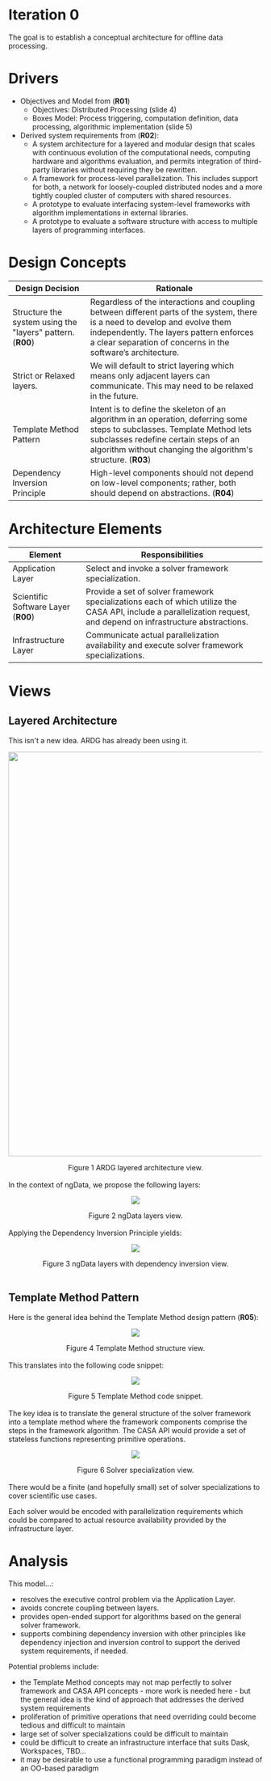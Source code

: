 # Iteration 0
The goal is to establish a conceptual architecture for offline data processing.

# Drivers
* Objectives and Model from (**R01**)
    * Objectives: Distributed Processing (slide 4)
    * Boxes Model: Process triggering, computation definition, data processing, algorithmic implementation (slide 5)
* Derived system requirements from (**R02**):
    * A system architecture for a layered and modular design that scales with continuous evolution of the computational
needs, computing hardware and algorithms evaluation, and permits integration of third-party libraries without requiring
they be rewritten.
    * A framework for process-level parallelization. This includes support for both, a network for loosely-coupled distributed
nodes and a more tightly coupled cluster of computers with shared resources.
    * A prototype to evaluate interfacing system-level frameworks with algorithm implementations in external libraries.
    * A prototype to evaluate a software structure with access to multiple layers of programming interfaces.

# Design Concepts
| Design Decision | Rationale |
| --------------- | --------- |
| Structure the system using the "layers" pattern. (**R00**) | Regardless of the interactions and coupling between different parts of the system, there is a need to develop and evolve them independently. The layers pattern enforces a clear separation of concerns in the software’s architecture. |
| Strict or Relaxed layers.| We will default to strict layering which means only adjacent layers can communicate. This may need to be relaxed in the future.|
| Template Method Pattern | Intent is to define the skeleton of an algorithm in an operation, deferring some steps to subclasses. Template Method lets subclasses redefine certain steps of an algorithm without changing the algorithm's structure. (**R03**) |
| Dependency Inversion Principle | High-level components should not depend on low-level components; rather, both should depend on abstractions. (**R04**) |

# Architecture Elements
| Element     | Responsibilities |
| ----------- | ---------------- |
| Application Layer | Select and invoke a solver framework specialization.|
| Scientific Software Layer (**R00**) | Provide a set of solver framework specializations each of which utilize the CASA API, include a parallelization request, and depend on infrastructure abstractions.|
| Infrastructure Layer | Communicate actual parallelization availability and execute solver framework specializations.| 

# Views
## Layered Architecture
This isn't a new idea. ARDG has already been using it.
<p align="center">
  <img src="https://github.com/whiteheaddmark/ngData-Architecture/blob/master/images/ARDGLayers.png?raw=true" width="800" height="800">
</p>

<div align="center">Figure 1 ARDG layered architecture view.</div>
</br>
In the context of ngData, we propose the following layers:
<p align="center">
  <img src="https://github.com/whiteheaddmark/ngData-Architecture/blob/master/images/ngData-Layers.png?raw=true">
</p>

<div align="center">Figure 2 ngData layers view.</div>
</br>
Applying the Dependency Inversion Principle yields:
<p align="center">
  <img src="https://github.com/whiteheaddmark/ngData-Architecture/blob/master/images/ngData-Layers-with-DIP.png?raw=true">
</p>

<div align="center">Figure 3 ngData layers with dependency inversion view.</div>
</br>

## Template Method Pattern
Here is the general idea behind the Template Method design pattern (**R05**):
<p align="center">
  <img src="https://github.com/whiteheaddmark/ngData-Architecture/blob/master/images/Template-Method-Structure.png?raw=true">
</p>

<div align="center">Figure 4 Template Method structure view.</div>
</br>
This translates into the following code snippet:
<p align="center">
  <img src="https://github.com/whiteheaddmark/ngData-Architecture/blob/master/images/Template-Method-Code-Snippet.png?raw=true">
</p>

<div align="center">Figure 5 Template Method code snippet.</div>
</br>
The key idea is to translate the general structure of the solver framework into a template method where the framework components comprise the steps in the framework algorithm. The CASA API would provide a set of stateless functions representing primitive operations.
<p align="center">
  <img src="https://github.com/whiteheaddmark/ngData-Architecture/blob/master/images/Solver-Specialization.png?raw=true">
</p>

<div align="center">Figure 6 Solver specialization view.</div>
</br>
There would be a finite (and hopefully small) set of solver specializations to cover scientific use cases. 

Each solver would be encoded with parallelization requirements which could be compared to actual resource availability provided by the infrastructure layer.

# Analysis
This model...:
* resolves the executive control problem via the Application Layer.
* avoids concrete coupling between layers.
* provides open-ended support for algorithms based on the general solver framework.
* supports combining dependency inversion with other principles like dependency injection and inversion control to support the derived system requirements, if needed.

Potential problems include:
* the Template Method concepts may not map perfectly to solver framework and CASA API concepts - more work is needed here - but the general idea is the kind of approach that addresses the derived system requirements
* proliferation of primitive operations that need overriding could become tedious and difficult to maintain
* large set of solver specializations could be difficult to maintain
* could be difficult to create an infrastructure interface that suits Dask, Workspaces, TBD...
* it may be desirable to use a functional programming paradigm instead of an OO-based paradigm

